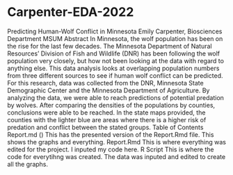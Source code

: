 # Carpenter-EDA-2022
Predicting Human-Wolf Conflict in Minnesota
Emily Carpenter, Biosciences Department MSUM
Abstract
In Minnesota, the wolf population has been on the rise for the last few decades. The Minnesota Department of Natural Resources’ Division of Fish and Wildlife (DNR) has been following the wolf population very closely, but how not been looking at the data with regard to anything else. This data analysis looks at overlapping population numbers from three different sources to see if human wolf conflict can be predicted. For this research, data was collected from the DNR, Minnesota State Demographic Center and the Minnesota Department of Agriculture. By analyzing the data, we were able to reach predictions of potential predation by wolves. After comparing the densities of the populations by counties, conclusions were able  to be reached. In the state maps provided, the counties with the lighter blue are areas where there is a higher risk of predation and conflict between the stated groups. 
Table of Contents
Report.md ()
This has the presented version of the Report.Rmd file. This shows the graphs and everything.
Report.Rmd
This is where everything was edited for the project. I inputed my code here.
R Script
This is where the code for everytihng was created. The data was inputed and edited to create all the graphs.
